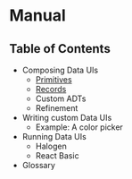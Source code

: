 <!-- START hide -->

<!-- END hide -->

# Manual

## Table of Contents

- Composing Data UIs
  - [Primitives](Ch01ComposingDataUIs/Primitives.md)
  - [Records](Ch01ComposingDataUIs/Records.md)
  - Custom ADTs
  - Refinement
- Writing custom Data UIs
  - Example: A color picker
- Running Data UIs
  - Halogen
  - React Basic
- Glossary

